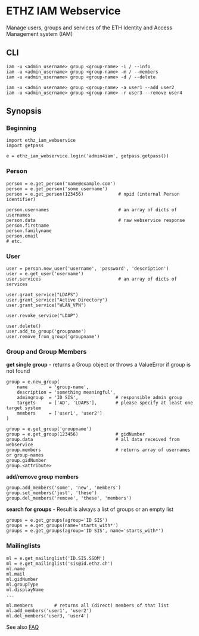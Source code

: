 # ETHZ IAM Webservice

Manage users, groups and services of the ETH Identity and Access Management system (IAM)

## CLI

```
iam -u <admin_username> group <group-name> -i / --info
iam -u <admin_username> group <group-name> -m / --members
iam -u <admin_username> group <group-name> -d / --delete 

iam -u <admin_username> group <group-name> -a user1 --add user2
iam -u <admin_username> group <group-name> -r user3 --remove user4
```

## Synopsis

### Beginning
```
import ethz_iam_webservice
import getpass

e = ethz_iam_webservice.login('admin4iam', getpass.getpass())
```

### Person
```
person = e.get_person('name@example.com')
person = e.get_person('some_username')
person = e.get_person(123456)             # npid (internal Person identifier)

person.usernames                          # an array of dicts of usernames
person.data                               # raw webservice response
person.firstname
person.familyname
person.email
# etc.
```

### User

```
user = person.new_user('username', 'password', 'description')
user = e.get_user('username')
user.services                             # an array of dicts of services

user.grant_service("LDAPS")
user.grant_service("Active Directory")
user.grant_service("WLAN_VPN")

user.revoke_service("LDAP")

user.delete() 
user.add_to_group('groupname')
user.remove_from_group('groupname')
```

### Group and Group Members

**get single group** - returns a Group object or throws a ValueError if group is not found

```
group = e.new_group(
    name        = 'group-name',
    description = 'something meaningful',
    admingroup  = 'ID SIS',              # responsible admin group
    targets     = ['AD', 'LDAPS'],       # please specify at least one target system
    members     = ['user1', 'user2']
)

group = e.get_group('groupname')
group = e.get_group(123456)              # gidNumber
group.data                               # all data received from webservice
group.members                            # returns array of usernames or group-names
group.gidNumber
group.<attribute>
```

**add/remove group members**

```
group.add_members('some', 'new', 'members')
group.set_members('just', 'these')
group.del_members('remove', 'these', 'members')
```

**search for groups** - Result is always a list of groups or an empty list

```
groups = e.get_groups(agroup='ID SIS')
groups = e.get_groups(name='starts_with*')
groups = e.get_groups(agroup='ID SIS', name='starts_with*')
```

### Mailinglists

```
ml = e.get_mailinglist('ID.SIS.SSDM')
ml = e.get_mailinglist('sis@id.ethz.ch')
ml.name
ml.mail
ml.gidNumber
ml.groupType
ml.displayName
...

ml.members        # returns all (direct) members of that list
ml.add_members('user1', 'user2')
ml.del_members('user3, 'user4')
```

See also [FAQ](https://gitlab.ethz.ch/vermeul/ethz-iam-webservice/-/wikis/FAQ)

